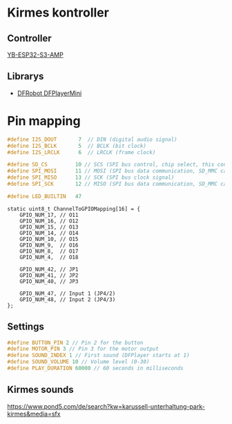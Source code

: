 # Kirmes kontroller

## Controller
[YB-ESP32-S3-AMP](https://github.com/yellobyte/YB-ESP32-S3-AMP)

## Librarys
 - [DFRobot DFPlayerMini](https://github.com/DFRobot/DFRobotDFPlayerMini)

# Pin mapping

```c++
#define I2S_DOUT       7  // DIN (digital audio signal)
#define I2S_BCLK       5  // BCLK (bit clock)
#define I2S_LRCLK      6  // LRCLK (frame clock)

#define SD_CS         10 // SCS (SPI bus control, chip select, this control line is not needed for SD_MMC-lib and available for other usage when solder bridge SD_CS is open [default closed])
#define SPI_MOSI      11 // MOSI (SPI bus data communication, SD_MMC calls it CMD)
#define SPI_MISO      13 // SCK (SPI bus clock signal)
#define SPI_SCK       12 // MISO (SPI bus data communication, SD_MMC calls it D0)

#define LED_BUILTIN   47

```

```
static uint8_t ChannelToGPIOMapping[16] = {
	GPIO_NUM_17, // O11
	GPIO_NUM_16, // O12
	GPIO_NUM_15, // O13
	GPIO_NUM_14, // O14
	GPIO_NUM_10, // O15
	GPIO_NUM_9,  // O16
	GPIO_NUM_8,  // O17
	GPIO_NUM_4,  // O18

	GPIO_NUM_42, // JP1
	GPIO_NUM_41, // JP2
	GPIO_NUM_40, // JP3

	GPIO_NUM_47, // Input 1 (JP4/2)
	GPIO_NUM_48, // Input 2 (JP4/3)
};
```

## Settings
```cpp
#define BUTTON_PIN 2 // Pin 2 for the button
#define MOTOR_PIN 3 // Pin 3 for the motor output
#define SOUND_INDEX 1 // First sound (DFPlayer starts at 1)
#define SOUND_VOLUME 10 // Volume level (0-30)
#define PLAY_DURATION 60000 // 60 seconds in milliseconds
```

## Kirmes sounds
https://www.pond5.com/de/search?kw=karussell-unterhaltung-park-kirmes&media=sfx